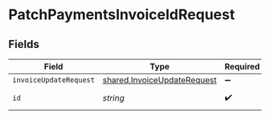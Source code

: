 # PatchPaymentsInvoiceIdRequest


## Fields

| Field                                                                      | Type                                                                       | Required                                                                   | Description                                                                |
| -------------------------------------------------------------------------- | -------------------------------------------------------------------------- | -------------------------------------------------------------------------- | -------------------------------------------------------------------------- |
| `invoiceUpdateRequest`                                                     | [shared.InvoiceUpdateRequest](../../models/shared/invoiceupdaterequest.md) | :heavy_minus_sign:                                                         | N/A                                                                        |
| `id`                                                                       | *string*                                                                   | :heavy_check_mark:                                                         | Unique identifier                                                          |